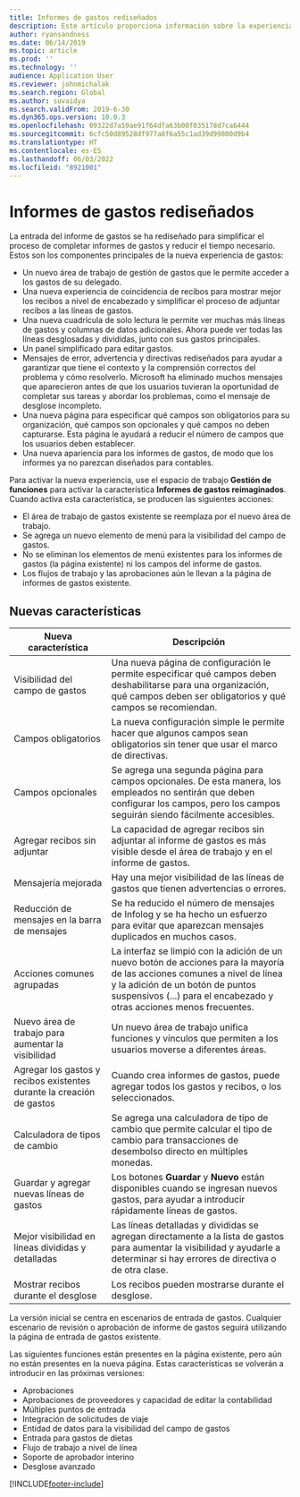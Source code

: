 ```yaml
---
title: Informes de gastos rediseñados
description: Este artículo proporciona información sobre la experiencia reajustada y reinventada para la entrada del informe de gastos.
author: ryansandness
ms.date: 06/14/2019
ms.topic: article
ms.prod: ''
ms.technology: ''
audience: Application User
ms.reviewer: johnmichalak
ms.search.region: Global
ms.author: suvaidya
ms.search.validFrom: 2019-6-30
ms.dyn365.ops.version: 10.0.3
ms.openlocfilehash: 09322d7a59ae91f64dfa63b00f035178d7ca6444
ms.sourcegitcommit: 6cfc50d89528df977a8f6a55c1ad39d99800d9b4
ms.translationtype: HT
ms.contentlocale: es-ES
ms.lasthandoff: 06/03/2022
ms.locfileid: "8921001"
---
```

# <a name="redesigned-expense-reports"></a>Informes de gastos rediseñados

La entrada del informe de gastos se ha rediseñado para simplificar el proceso de completar informes de gastos y reducir el tiempo necesario. Estos son los componentes principales de la nueva experiencia de gastos:

- Un nuevo área de trabajo de gestión de gastos que le permite acceder a los gastos de su delegado.
- Una nueva experiencia de coincidencia de recibos para mostrar mejor los recibos a nivel de encabezado y simplificar el proceso de adjuntar recibos a las líneas de gastos.
- Una nueva cuadrícula de solo lectura le permite ver muchas más líneas de gastos y columnas de datos adicionales. Ahora puede ver todas las líneas desglosadas y divididas, junto con sus gastos principales.
- Un panel simplificado para editar gastos.
- Mensajes de error, advertencia y directivas rediseñados para ayudar a garantizar que tiene el contexto y la comprensión correctos del problema y cómo resolverlo. Microsoft ha eliminado muchos mensajes que aparecieron antes de que los usuarios tuvieran la oportunidad de completar sus tareas y abordar los problemas, como el mensaje de desglose incompleto.
- Una nueva página para especificar qué campos son obligatorios para su organización, qué campos son opcionales y qué campos no deben capturarse. Esta página le ayudará a reducir el número de campos que los usuarios deben establecer.
- Una nueva apariencia para los informes de gastos, de modo que los informes ya no parezcan diseñados para contables.

Para activar la nueva experiencia, use el espacio de trabajo **Gestión de funciones** para activar la característica **Informes de gastos reimaginados**. Cuando activa esta característica, se producen las siguientes acciones:

- El área de trabajo de gastos existente se reemplaza por el nuevo área de trabajo.
- Se agrega un nuevo elemento de menú para la visibilidad del campo de gastos.
- No se eliminan los elementos de menú existentes para los informes de gastos (la página existente) ni los campos del informe de gastos.
- Los flujos de trabajo y las aprobaciones aún le llevan a la página de informes de gastos existente.

## <a name="new-features"></a>Nuevas características

| Nueva característica | Descripción |
|---|----|
| Visibilidad del campo de gastos | Una nueva página de configuración le permite especificar qué campos deben deshabilitarse para una organización, qué campos deben ser obligatorios y qué campos se recomiendan. |
| Campos obligatorios | La nueva configuración simple le permite hacer que algunos campos sean obligatorios sin tener que usar el marco de directivas. |
| Campos opcionales | Se agrega una segunda página para campos opcionales. De esta manera, los empleados no sentirán que deben configurar los campos, pero los campos seguirán siendo fácilmente accesibles. |
| Agregar recibos sin adjuntar | La capacidad de agregar recibos sin adjuntar al informe de gastos es más visible desde el área de trabajo y en el informe de gastos. |
| Mensajería mejorada | Hay una mejor visibilidad de las líneas de gastos que tienen advertencias o errores. |
| Reducción de mensajes en la barra de mensajes| Se ha reducido el número de mensajes de Infolog y se ha hecho un esfuerzo para evitar que aparezcan mensajes duplicados en muchos casos. |
| Acciones comunes agrupadas | La interfaz se limpió con la adición de un nuevo botón de acciones para la mayoría de las acciones comunes a nivel de línea y la adición de un botón de puntos suspensivos (...) para el encabezado y otras acciones menos frecuentes. |
| Nuevo área de trabajo para aumentar la visibilidad | Un nuevo área de trabajo unifica funciones y vínculos que permiten a los usuarios moverse a diferentes áreas. |
| Agregar los gastos y recibos existentes durante la creación de gastos | Cuando crea informes de gastos, puede agregar todos los gastos y recibos, o los seleccionados. |
| Calculadora de tipos de cambio | Se agrega una calculadora de tipo de cambio que permite calcular el tipo de cambio para transacciones de desembolso directo en múltiples monedas. |
| Guardar y agregar nuevas líneas de gastos | Los botones **Guardar** y **Nuevo** están disponibles cuando se ingresan nuevos gastos, para ayudar a introducir rápidamente líneas de gastos. |
| Mejor visibilidad en líneas divididas y detalladas | Las líneas detalladas y divididas se agregan directamente a la lista de gastos para aumentar la visibilidad y ayudarle a determinar si hay errores de directiva o de otra clase. |
| Mostrar recibos durante el desglose | Los recibos pueden mostrarse durante el desglose. |

La versión inicial se centra en escenarios de entrada de gastos. Cualquier escenario de revisión o aprobación de informe de gastos seguirá utilizando la página de entrada de gastos existente.

Las siguientes funciones están presentes en la página existente, pero aún no están presentes en la nueva página. Estas características se volverán a introducir en las próximas versiones:

- Aprobaciones
- Aprobaciones de proveedores y capacidad de editar la contabilidad
- Múltiples puntos de entrada
- Integración de solicitudes de viaje
- Entidad de datos para la visibilidad del campo de gastos
- Entrada para gastos de dietas
- Flujo de trabajo a nivel de línea
- Soporte de aprobador interino
- Desglose avanzado


[!INCLUDE[footer-include](../includes/footer-banner.md)]